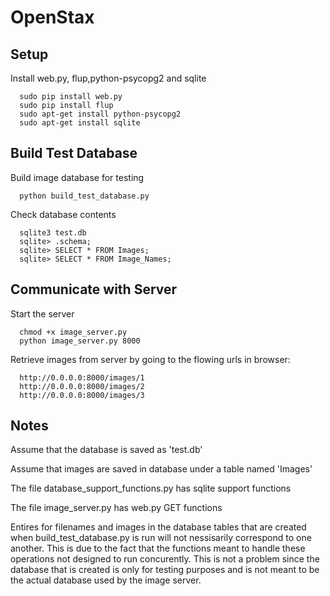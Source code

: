 OpenStax
========


Setup
--------

Install web.py, flup,python-psycopg2 and sqlite

      sudo pip install web.py
      sudo pip install flup
      sudo apt-get install python-psycopg2
      sudo apt-get install sqlite
      
<!---And run chmod +x code.py to make it executable.-->
Build Test Database
--------

Build image database for testing

      python build_test_database.py
      
Check database contents

      sqlite3 test.db
      sqlite> .schema;
      sqlite> SELECT * FROM Images;
      sqlite> SELECT * FROM Image_Names;


Communicate with Server
--------

Start the server

      chmod +x image_server.py
      python image_server.py 8000

Retrieve images from server by going to the flowing urls in browser:

      http://0.0.0.0:8000/images/1
      http://0.0.0.0:8000/images/2
      http://0.0.0.0:8000/images/3

Notes
--------

Assume that the database is saved as 'test.db'

Assume that images are saved in database under a table named 'Images'

The file database_support_functions.py has sqlite support functions

The file image_server.py has web.py GET functions

Entires for filenames and images in the database tables that are created when build_test_database.py is run will not nessisarily correspond to one another.  This is due to the fact that the functions meant to handle these operations not designed to run concurently. This is not a problem since the database that is created is only for testing purposes  and is not meant to be the actual database used by the image server. 

